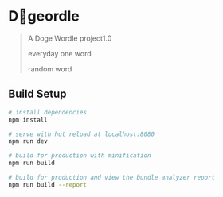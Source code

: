 # D🐶geordle

> A Doge Wordle project1.0
> 
> everyday one word
> 
> random word

## Build Setup

``` bash
# install dependencies
npm install

# serve with hot reload at localhost:8080
npm run dev

# build for production with minification
npm run build

# build for production and view the bundle analyzer report
npm run build --report
```
